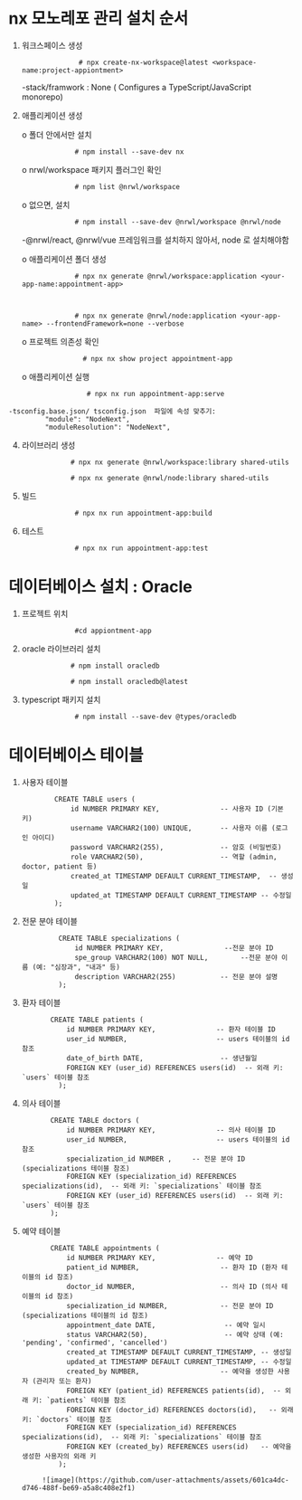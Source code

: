 
# nx 모노레포 관리 설치 순서
  1) 워크스페이스 생성 
            
                       # npx create-nx-workspace@latest <workspace-name:project-appiontment> 

      -stack/framwork : None ( Configures a TypeScript/JavaScript monorepo)

  2) 애플리케이션 생성 

       o 폴더 안에서만 설치
       
                      # npm install --save-dev nx

        o nrwl/workspace 패키지 플러그인 확인
     
                      # npm list @nrwl/workspace


        o 없으면, 설치
     
                      # npm install --save-dev @nrwl/workspace @nrwl/node



      -@nrwl/react, @nrwl/vue 프레임워크를 설치하지 않아서, node 로 설치해야함
    


        o 애플리케이션 폴더 생성

                      # npx nx generate @nrwl/workspace:application <your-app-name:appointment-app>


                     
                      # npx nx generate @nrwl/node:application <your-app-name> --frontendFramework=none --verbose




         
     o 프로젝트 의존성 확인
     

                        # npx nx show project appointment-app
  



     o 애플리케이션 실행
     

                         # npx nx run appointment-app:serve






    -tsconfig.base.json/ tsconfig.json  파일에 속성 맞추기:
             "module": "NodeNext",
             "moduleResolution": "NodeNext",



  4)  라이브러리 생성

                      # npx nx generate @nrwl/workspace:library shared-utils

                      # npx nx generate @nrwl/node:library shared-utils

  5) 빌드
     
                      # npx nx run appointment-app:build

              
  6) 테스트
     
                      # npx nx run appointment-app:test
     
          

         
                     
# 데이터베이스 설치 : Oracle 

  1. 프로젝트 위치
     
                      #cd appiontment-app

     
  2.  oracle 라이브러리 설치
     
                      # npm install oracledb

                      # npm install oracledb@latest


  
  4. typescript 패키지 설치
     
                      # npm install --save-dev @types/oracledb

            

# 데이터베이스 테이블

   1. 사용자 테이블

                  
                  CREATE TABLE users (
                      id NUMBER PRIMARY KEY,               -- 사용자 ID (기본 키)
                      username VARCHAR2(100) UNIQUE,       -- 사용자 이름 (로그인 아이디)
                      password VARCHAR2(255),              -- 암호 (비밀번호)
                      role VARCHAR2(50),                   -- 역할 (admin, doctor, patient 등)
                      created_at TIMESTAMP DEFAULT CURRENT_TIMESTAMP,  -- 생성일
                      updated_at TIMESTAMP DEFAULT CURRENT_TIMESTAMP -- 수정일
                  );





  2. 전문 분야 테이블



                  CREATE TABLE specializations (
                      id NUMBER PRIMARY KEY,               --전문 분야 ID
                      spe_group VARCHAR2(100) NOT NULL,        --전문 분야 이름 (예: "심장과", "내과" 등)
                      description VARCHAR2(255)           -- 전문 분야 설명
                  );



  3. 환자 테이블


                CREATE TABLE patients (
                    id NUMBER PRIMARY KEY,               -- 환자 테이블 ID 
                    user_id NUMBER,                      -- users 테이블의 id 참조
                    date_of_birth DATE,                   -- 생년월일
                    FOREIGN KEY (user_id) REFERENCES users(id)  -- 외래 키: `users` 테이블 참조
                  );
                   
                  

  4. 의사 테이블


                CREATE TABLE doctors (
                    id NUMBER PRIMARY KEY,               -- 의사 테이블 ID 
                    user_id NUMBER,                      -- users 테이블의 id 참조
                    specialization_id NUMBER ,     -- 전문 분야 ID (specializations 테이블 참조)
                    FOREIGN KEY (specialization_id) REFERENCES specializations(id),  -- 외래 키: `specializations` 테이블 참조
                    FOREIGN KEY (user_id) REFERENCES users(id)  -- 외래 키: `users` 테이블 참조
                );


  5. 예약 테이블


                CREATE TABLE appointments (
                    id NUMBER PRIMARY KEY,               -- 예약 ID
                    patient_id NUMBER,                    -- 환자 ID (환자 테이블의 id 참조)
                    doctor_id NUMBER,                     -- 의사 ID (의사 테이블의 id 참조)
                    specialization_id NUMBER,             -- 전문 분야 ID (specializations 테이블의 id 참조)
                    appointment_date DATE,                 -- 예약 일시
                    status VARCHAR2(50),                   -- 예약 상태 (예: 'pending', 'confirmed', 'cancelled')
                    created_at TIMESTAMP DEFAULT CURRENT_TIMESTAMP, -- 생성일
                    updated_at TIMESTAMP DEFAULT CURRENT_TIMESTAMP, -- 수정일
                    created_by NUMBER,                    -- 예약을 생성한 사용자 (관리자 또는 환자)
                    FOREIGN KEY (patient_id) REFERENCES patients(id),  -- 외래 키: `patients` 테이블 참조
                    FOREIGN KEY (doctor_id) REFERENCES doctors(id),   -- 외래 키: `doctors` 테이블 참조
                    FOREIGN KEY (specialization_id) REFERENCES specializations(id),  -- 외래 키: `specializations` 테이블 참조
                    FOREIGN KEY (created_by) REFERENCES users(id)   -- 예약을 생성한 사용자의 외래 키  
                  );

              ![image](https://github.com/user-attachments/assets/601ca4dc-d746-488f-be69-a5a8c408e2f1)




             
